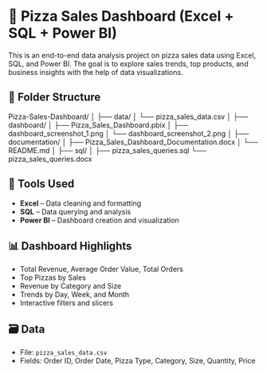 # 🍕 Pizza Sales Dashboard (Excel + SQL + Power BI)

This is an end-to-end data analysis project on pizza sales data using Excel, SQL, and Power BI. The goal is to explore sales trends, top products, and business insights with the help of data visualizations.

## 📁 Folder Structure
Pizza-Sales-Dashboard/
│
├── data/
│ └── pizza_sales_data.csv
│
├── dashboard/
│ ├── Pizza_Sales_Dashboard.pbix
│ ├── dashboard_screenshot_1.png
│ └── dashboard_screenshot_2.png
│
├── documentation/
│ ├── Pizza_Sales_Dashboard_Documentation.docx
│ └── README.md
│ ├── sql/
│ ├── pizza_sales_queries.sql
 └── pizza_sales_queries.docx


## 🧰 Tools Used

- **Excel** – Data cleaning and formatting  
- **SQL** – Data querying and analysis  
- **Power BI** – Dashboard creation and visualization

## 📊 Dashboard Highlights

- Total Revenue, Average Order Value, Total Orders  
- Top Pizzas by Sales  
- Revenue by Category and Size  
- Trends by Day, Week, and Month  
- Interactive filters and slicers  

## 🗃️ Data

- File: `pizza_sales_data.csv`  
- Fields: Order ID, Order Date, Pizza Type, Category, Size, Quantity, Price
